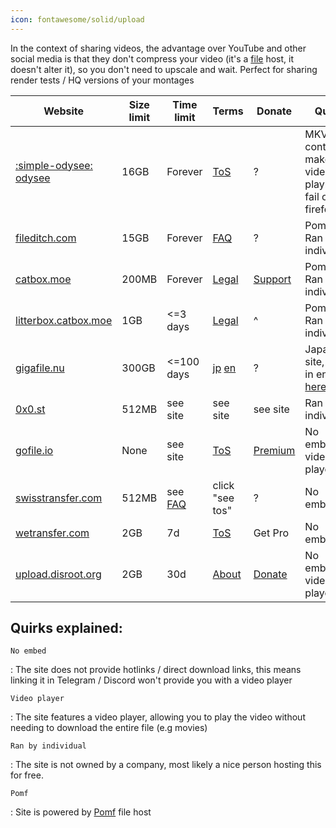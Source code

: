 ```yaml
---
icon: fontawesome/solid/upload
---
```


In the context of sharing videos, the advantage over YouTube and other social media is that they don't compress your video (it's a <u>file</u> host, it doesn't alter it), so you don't need to upscale and wait. Perfect for sharing render tests / HQ versions of your montages



| Website                                              | Size limit | Time limit                       | Terms                                                                                                                               | Donate                                    | Quirk                                                                                                                |
|------------------------------------------------------|------------|----------------------------------|-------------------------------------------------------------------------------------------------------------------------------------|-------------------------------------------|----------------------------------------------------------------------------------------------------------------------|
| [:simple-odysee: odysee](https://odysee.com)         | 16GB       | Forever                          | [ToS](https://odysee.com/$/tos)                                                                                                     | ?                                         | MKV container makes video playback fail on firefox                                                                   |
| [fileditch.com](https://fileditch.com)               | 15GB       | Forever                          | [FAQ](https://fileditch.com/faq.html)                                                                                               | ?                                         | Pomf, Ran by individual                                                                                              |
| [catbox.moe](https://catbox.moe)                     | 200MB      | Forever                          | [Legal](https://catbox.moe/legal.php)                                                                                               | [Support](https://catbox.moe/support.php) | Pomf, Ran by individual                                                                                              |
| [litterbox.catbox.moe](https://litterbox.catbox.moe) | 1GB        | <=3 days                         | [Legal](https://catbox.moe/legal.php)                                                                                               | ^                                         | Pomf, Ran by individual                                                                                              |
| [gigafile.nu](https://gigafile.nu)                   | 300GB      | <=100 days                       | [jp](https://gigafile.nu/privacy.php) [en](https://gigafile-nu.translate.goog/privacy.php?_x_tr_sl=auto&_x_tr_tl=en&_x_tr_hl=en-US) | ?                                         | Japanese site, visit in english [here](https://gigafile-nu.translate.goog/?_x_tr_sl=auto&_x_tr_tl=en&_x_tr_hl=en-US) |
| [0x0.st](https://0x0.st)                             | 512MB      | see site                         | see site                                                                                                                            | see site                                  | Ran by individual                                                                                                    |
| [gofile.io](https://gofile.io)                       | None       | see site                         | [ToS](https://gofile.io/terms)                                                                                                      | [Premium](https://gofile.io/premium)      | No embed, video player                                                                                               |
| [swisstransfer.com](https://swisstransfer.com)       | 512MB      | see [FAQ](https://gofile.io/faq) | click "see tos"                                                                                                                     | ?                                         | No embed                                                                                                             |
| [wetransfer.com](https://wetransfer.com)             | 2GB        | 7d                               | [ToS](https://wetransfer.com/legal/terms)                                                                                           | Get Pro                                   | No embed                                                                                                             |
| [upload.disroot.org](https://upload.disroot.org)     | 2GB        | 30d                              | [About](https://upload.disroot.org/about)                                                                                           | [Donate](https://disroot.org/en/donate)   | No embed, video player                                                                                               |

## Quirks explained:

`No embed`

: The site does not provide hotlinks / direct download links, this means linking it in Telegram / Discord won't provide you with a video player

`Video player`

: The site features a video player, allowing you to play the video without needing to download the entire file (e.g movies)

`Ran by individual`

: The site is not owned by a company, most likely a nice person hosting this for free.

`Pomf`

:   Site is powered by [Pomf](https://github.com/pomf/pomf) file host